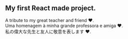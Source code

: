 <h2>My first React made project.</h2>

A tribute to my great teacher and friend ❤️. <br>
Uma homenagem à minha grande professora e amiga ❤️. <br>
私の偉大な先生と友人に敬意を表します ❤️.

